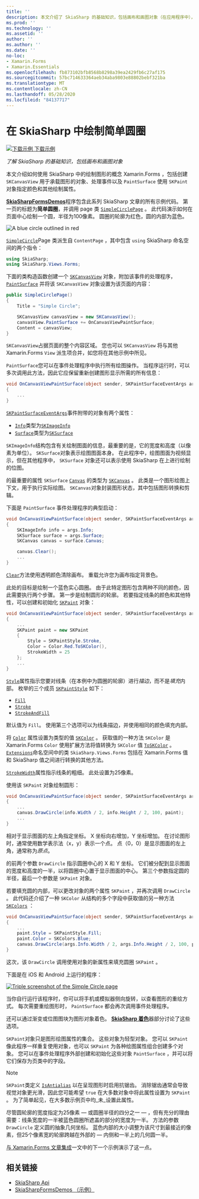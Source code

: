 ```yaml
---
title: ''
description: 本文介绍了 SkiaSharp 的基础知识，包括画布和画图对象（在应用程序中）， Xamarin.Forms 并通过示例代码对此进行了演示。
ms.prod: ''
ms.technology: ''
ms.assetid: ''
author: ''
ms.author: ''
ms.date: ''
no-loc:
- Xamarin.Forms
- Xamarin.Essentials
ms.openlocfilehash: fb873102bfb8568b8298a39ea2429fb6c27af175
ms.sourcegitcommit: 57bc714633364aeb34aba9803e88802bebf321ba
ms.translationtype: MT
ms.contentlocale: zh-CN
ms.lasthandoff: 05/28/2020
ms.locfileid: "84137717"
---
```

# <a name="drawing-a-simple-circle-in-skiasharp"></a>在 SkiaSharp 中绘制简单圆圈

[![下载示例](~/media/shared/download.png) 下载示例](https://docs.microsoft.com/samples/xamarin/xamarin-forms-samples/skiasharpforms-demos)

_了解 SkiaSharp 的基础知识，包括画布和画图对象_

本文介绍如何使用 SkiaSharp 中的绘制图形的概念 Xamarin.Forms ，包括创建 `SKCanvasView` 用于承载图形的对象、处理事件以及 `PaintSurface` 使用 `SKPaint` 对象指定颜色和其他绘制属性。

[**SkiaSharpFormsDemos**](https://docs.microsoft.com/samples/xamarin/xamarin-forms-samples/skiasharpforms-demos)程序包含此系列 SkiaSharp 文章的所有示例代码。 第一页的标题为**简单圆圈**，并调用 page 类 [`SimpleCirclePage`](https://github.com/xamarin/xamarin-forms-samples/blob/master/SkiaSharpForms/Demos/Demos/SkiaSharpFormsDemos/Basics/SimpleCirclePage.cs) 。 此代码演示如何在页面中心绘制一个圆，半径为100像素。 圆圈的轮廓为红色，圆的内部为蓝色。

![](circle-images/circleexample.png "A blue circle outlined in red")

[`SimpleCircle`](https://github.com/xamarin/xamarin-forms-samples/blob/master/SkiaSharpForms/Demos/Demos/SkiaSharpFormsDemos/Basics/SimpleCirclePage.cs)Page 类派生自 `ContentPage` ，其中包含 `using` SkiaSharp 命名空间的两个指令：

```csharp
using SkiaSharp;
using SkiaSharp.Views.Forms;
```

下面的类构造函数创建一个 [`SKCanvasView`](xref:SkiaSharp.Views.Forms.SKCanvasView) 对象，附加该事件的处理程序， [`PaintSurface`](xref:SkiaSharp.Views.Forms.SKCanvasView.PaintSurface) 并将该 `SKCanvasView` 对象设置为该页面的内容：

```csharp
public SimpleCirclePage()
{
    Title = "Simple Circle";

    SKCanvasView canvasView = new SKCanvasView();
    canvasView.PaintSurface += OnCanvasViewPaintSurface;
    Content = canvasView;
}
```

`SKCanvasView`占据页面的整个内容区域。 您也可以 `SKCanvasView` 将与其他 Xamarin.Forms `View` 派生项合并，如您将在其他示例中所见。

`PaintSurface`您可以在事件处理程序中执行所有绘图操作。 当程序运行时，可以多次调用此方法，因此它应保留重新创建图形显示所需的所有信息：

```csharp
void OnCanvasViewPaintSurface(object sender, SKPaintSurfaceEventArgs args)
{
    ...
}

```

[`SKPaintSurfaceEventArgs`](xref:SkiaSharp.Views.Forms.SKPaintSurfaceEventArgs)事件附带的对象有两个属性：

- [`Info`](xref:SkiaSharp.Views.Forms.SKPaintSurfaceEventArgs.Info)类型为[`SKImageInfo`](xref:SkiaSharp.SKImageInfo)
- [`Surface`](xref:SkiaSharp.Views.Forms.SKPaintSurfaceEventArgs.Surface)类型为[`SKSurface`](xref:SkiaSharp.SKSurface)

`SKImageInfo`结构包含有关绘制图面的信息，最重要的是，它的宽度和高度（以像素为单位）。 `SKSurface`对象表示绘图图面本身。 在此程序中，绘图图面为视频显示，但在其他程序中， `SKSurface` 对象还可以表示使用 SkiaSharp 在上进行绘制的位图。

的最重要的属性 `SKSurface` [`Canvas`](xref:SkiaSharp.SKSurface.Canvas) 的类型为 [`SKCanvas`](xref:SkiaSharp.SKCanvas) 。 此类是一个图形绘图上下文，用于执行实际绘图。 `SKCanvas`对象封装图形状态，其中包括图形转换和剪辑。

下面是 `PaintSurface` 事件处理程序的典型启动：

```csharp
void OnCanvasViewPaintSurface(object sender, SKPaintSurfaceEventArgs args)
{
    SKImageInfo info = args.Info;
    SKSurface surface = args.Surface;
    SKCanvas canvas = surface.Canvas;

    canvas.Clear();
    ...
}

```

[`Clear`](xref:SkiaSharp.SKCanvas.Clear)方法使用透明颜色清除画布。 重载允许您为画布指定背景色。

此处的目标是绘制一个蓝色实心圆圈。 由于此特定图形包含两种不同的颜色，因此需要执行两个步骤。 第一步是绘制圆形的轮廓。 若要指定线条的颜色和其他特性，可以创建和初始化 [`SKPaint`](xref:SkiaSharp.SKPaint) 对象：

```csharp
void OnCanvasViewPaintSurface(object sender, SKPaintSurfaceEventArgs args)
{
    ...
    SKPaint paint = new SKPaint
    {
        Style = SKPaintStyle.Stroke,
        Color = Color.Red.ToSKColor(),
        StrokeWidth = 25
    };
    ...
}
```

[`Style`](xref:SkiaSharp.SKPaint.Style)属性指示您要对线条（在本例中为圆圈的轮廓）进行*描边*，而不是*填充*内部。 枚举的三个成员 [`SKPaintStyle`](xref:SkiaSharp.SKPaintStyle) 如下：

- [`Fill`](xref:SkiaSharp.SKPaintStyle.Fill)
- [`Stroke`](xref:SkiaSharp.SKPaintStyle.Stroke)
- [`StrokeAndFill`](xref:SkiaSharp.SKPaintStyle.StrokeAndFill)

默认值为 `Fill`。 使用第三个选项可以为线条描边，并使用相同的颜色填充内部。

将 [`Color`](xref:SkiaSharp.SKPaint.Color) 属性设置为类型的值 [`SKColor`](xref:SkiaSharp.SKColor) 。 获取值的一种方法 `SKColor` 是 Xamarin.Forms `Color` 使用扩展方法将值转换为 `SKColor` 值 [`ToSKColor`](xref:SkiaSharp.Views.Forms.Extensions.ToSKColor*) 。 [`Extensions`](xref:SkiaSharp.Views.Forms.Extensions)命名空间中的类 `SkiaSharp.Views.Forms` 包括在 Xamarin.Forms 值和 SkiaSharp 值之间进行转换的其他方法。

[`StrokeWidth`](xref:SkiaSharp.SKPaint.StrokeWidth)属性指示线条的粗细。 此处设置为25像素。

使用该 `SKPaint` 对象绘制圆形：

```csharp
void OnCanvasViewPaintSurface(object sender, SKPaintSurfaceEventArgs args)
{
    ...
    canvas.DrawCircle(info.Width / 2, info.Height / 2, 100, paint);
    ...
}
```

相对于显示图面的左上角指定坐标。 X 坐标向右增加，Y 坐标增加。 在讨论图形时，通常使用数学表示法（x，y）表示一个点。 点（0，0）是显示图面的左上角，通常称为*原点*。

的前两个参数 `DrawCircle` 指示圆圈中心的 X 和 Y 坐标。 它们被分配到显示图面的宽度和高度的一半，以将圆圈中心置于显示图面的中心。 第三个参数指定圆的半径，最后一个参数是 `SKPaint` 对象。

若要填充圆的内部，可以更改对象的两个属性 `SKPaint` ，并再次调用 `DrawCircle` 。 此代码还介绍了一种 `SKColor` 从结构的多个字段中获取值的另一种方法 [`SKColors`](xref:SkiaSharp.SKColors) ：

```csharp
void OnCanvasViewPaintSurface(object sender, SKPaintSurfaceEventArgs args)
{
    ...
    paint.Style = SKPaintStyle.Fill;
    paint.Color = SKColors.Blue;
    canvas.DrawCircle(args.Info.Width / 2, args.Info.Height / 2, 100, paint);
}
```

这次，该 `DrawCircle` 调用使用对象的新属性来填充圆圈 `SKPaint` 。

下面是在 iOS 和 Android 上运行的程序：

[![](circle-images/simplecircle-small.png "Triple screenshot of the Simple Circle page")](circle-images/simplecircle-large.png#lightbox "Triple screenshot of the Simple Circle page")

当你自行运行该程序时，你可以将手机或模拟器侧向旋转，以查看图形的重绘方式。 每次需要重绘图形时， `PaintSurface` 都会再次调用事件处理程序。

还可以通过渐变或位图图块为图形对象着色。 [**SkiaSharp 着色**](../effects/shaders/index.md)器部分讨论了这些选项。

`SKPaint`对象只是图形绘图属性的集合。 这些对象为轻型对象。 您可以 `SKPaint` 像此程序一样重复使用对象，也可以 `SKPaint` 为各种绘图属性组合创建多个对象。 您可以在事件处理程序外部创建和初始化这些对象 `PaintSurface` ，并可以将它们保存为页类中的字段。

> [!NOTE]
> `SKPaint`类定义 [`IsAntialias`](xref:SkiaSharp.SKPaint.IsAntialias) 以在呈现图形时启用抗锯齿。 消除锯齿通常会导致视觉对象更光滑，因此您可能希望 `true` 在大多数对象中将此属性设置为 `SKPaint` 。 为了简单起见，在大多数示例页中均_未_设置此属性。

尽管圆轮廓的宽度指定为25像素 &mdash; 或圆圈半径的四分之一 &mdash; ，但有充分的理由需要：线条宽度的一半被蓝色圆圈所遮盖的部分的宽度为一半。 方法的参数 `DrawCircle` 定义圆的抽象几何坐标。 蓝色内部的大小调整为该尺寸到最接近的像素，但25个像素宽的轮廓跨越在外部的 &mdash; 内侧和一半上的几何圆一半。

[与 Xamarin.Forms 文章集成](~/xamarin-forms/user-interface/graphics/skiasharp/basics/integration.md)一文中的下一个示例演示了这一点。

## <a name="related-links"></a>相关链接

- [SkiaSharp Api](https://docs.microsoft.com/dotnet/api/skiasharp)
- [SkiaSharpFormsDemos （示例）](https://docs.microsoft.com/samples/xamarin/xamarin-forms-samples/skiasharpforms-demos)
